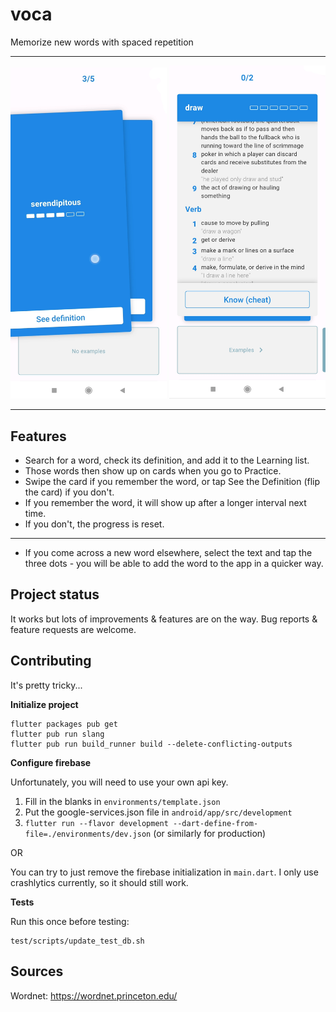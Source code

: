 # voca

Memorize new words with spaced repetition

---
<p float="left">
  <img src="images/pic0.jpg" width="250" />
  <img src="images/pic1.jpg" width="250" /> 
</p>

---


## Features
- Search for a word, check its definition, and add it to the Learning list.
- Those words then show up on cards when you go to Practice. 
- Swipe the card if you remember the word, or tap See the Definition (flip the card) if you don't.
- If you remember the word, it will show up after a longer interval next time.
- If you don't, the progress is reset.
---
- If you come across a new word elsewhere, select the text and tap the three dots - you will be able
to add the word to the app in a quicker way.

## Project status
It works but lots of improvements & features are on the way. 
Bug reports & feature requests are welcome.

## Contributing
It's pretty tricky...

**Initialize project**
```
flutter packages pub get
flutter pub run slang
flutter pub run build_runner build --delete-conflicting-outputs
```
**Configure firebase**

Unfortunately, you will need to use your own api key.
1. Fill in the blanks in `environments/template.json`
2. Put the google-services.json file in `android/app/src/development`
3. `flutter run --flavor development --dart-define-from-file=./environments/dev.json` (or similarly for production)

OR

You can try to just remove the firebase initialization in `main.dart`. I only use crashlytics currently, so it should still work.

**Tests**

Run this once before testing:
```
test/scripts/update_test_db.sh 
```


## Sources
Wordnet: https://wordnet.princeton.edu/
